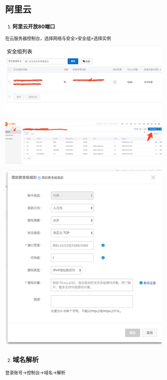 # 阿里云

1. ### 阿里云开放80端口

在云服务器控制台，选择网络与安全>安全组>选择实例

![](../image/aliyun.png)

![aliyun1](../image/aliyun1.png)

![aliyun2](../image/aliyun2.png)

2. ## 域名解析

登录账号->控制台->域名->解析

